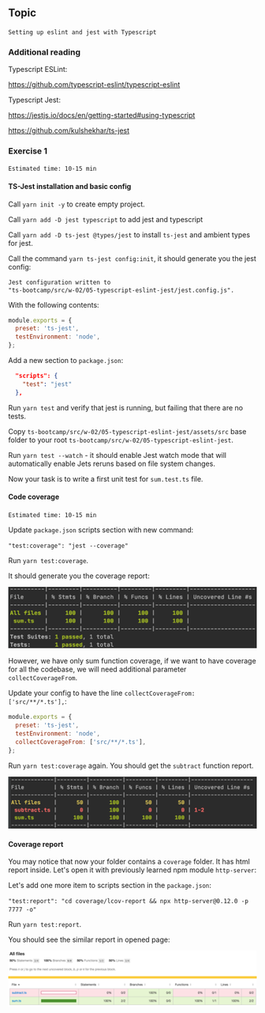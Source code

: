## Topic

```text
Setting up eslint and jest with Typescript
```

### Additional reading

Typescript ESLint:

https://github.com/typescript-eslint/typescript-eslint

Typescript Jest:

https://jestjs.io/docs/en/getting-started#using-typescript

https://github.com/kulshekhar/ts-jest


### Exercise 1

`Estimated time: 10-15 min`

#### TS-Jest installation and basic config

Call `yarn init -y` to create empty project.

Call `yarn add -D jest typescript` to add jest and typescript

Call `yarn add -D ts-jest @types/jest` 
to install `ts-jest` and ambient types for jest.

Call the command `yarn ts-jest config:init`, it should 
generate you the jest config:

```shell script
Jest configuration written to 
"ts-bootcamp/src/w-02/05-typescript-eslint-jest/jest.config.js".
```

With the following contents:

```js
module.exports = {
  preset: 'ts-jest',
  testEnvironment: 'node',
};
```

Add a new section to `package.json`:

```json
  "scripts": {
    "test": "jest"
  },
```

Run `yarn test` and verify that jest is running, but failing that there are no tests.

Copy `ts-bootcamp/src/w-02/05-typescript-eslint-jest/assets/src` base folder
to your root `ts-bootcamp/src/w-02/05-typescript-eslint-jest`.

Run `yarn test --watch` - it should enable Jest watch mode 
that will automatically enable Jets reruns based on file system changes.

Now your task is to write a first unit test for `sum.test.ts` file.


#### Code coverage

`Estimated time: 10-15 min`

Update `package.json` scripts section with new command:

`"test:coverage": "jest --coverage"`

Run `yarn test:coverage`.

It should generate you the coverage report:

![image](assets/coverage.png)

However, we have only sum function coverage, 
if we want to have coverage for all the codebase, we will need
additional parameter `collectCoverageFrom`.

Update your config to have the line `collectCoverageFrom: ['src/**/*.ts'],`:

```js
module.exports = {
  preset: 'ts-jest',
  testEnvironment: 'node',
  collectCoverageFrom: ['src/**/*.ts'],
};
```

Run `yarn test:coverage` again. You should get the `subtract` 
function report.

![image](assets/coverage_full.png)


#### Coverage report

You may notice that now your folder contains a `coverage` folder.
It has html report inside. Let's open it with previously learned 
npm module `http-server`:

Let's add one more item to scripts section in the `package.json`:

`"test:report": "cd coverage/lcov-report && npx http-server@0.12.0 -p 7777 -o"`

Run `yarn test:report`.

You should see the similar report in opened page:

![image](assets/coverage_report.png)
